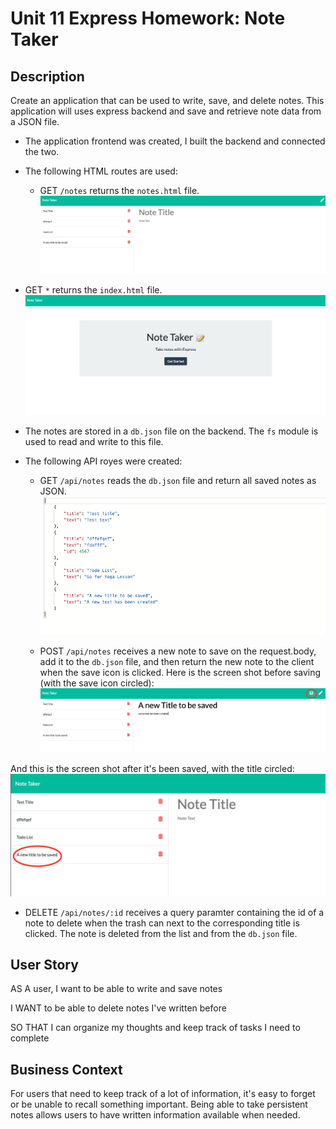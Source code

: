 # Unit 11 Express Homework: Note Taker

## Description

Create an application that can be used to write, save, and delete notes. This application will uses express backend and save and retrieve note data from a JSON file.

- The application frontend was created, I built the backend and connected the two.

- The following HTML routes are used:

  - GET `/notes` returns the `notes.html` file. ![Screen Shot of /notes path.](./Develop/public/assets/notes.png)

* GET `*` returns the `index.html` file. ![Screen Shot of home page.](./Develop/public/assets/home.png)

- The notes are stored in a `db.json` file on the backend. The `fs` module is used to read and write to this file.

* The following API royes were created:

  - GET `/api/notes` reads the `db.json` file and return all saved notes as JSON. ![Screen shot of /api/notes (get)](./Develop/public/assets/getapi.png)

  - POST `/api/notes` receives a new note to save on the request.body, add it to the `db.json` file, and then return the new note to the client when the save icon is clicked. Here is the screen shot before saving (with the save icon circled): ![Screen shot before saving](./Develop/public/assets/before.png)

And this is the screen shot after it's been saved, with the title circled: ![Screen shot after saving](./Develop/public/assets/after.png)

- DELETE `/api/notes/:id` receives a query paramter containing the id of a note to delete when the trash can next to the corresponding title is clicked. The note is deleted from the list and from the `db.json` file.

## User Story

AS A user, I want to be able to write and save notes

I WANT to be able to delete notes I've written before

SO THAT I can organize my thoughts and keep track of tasks I need to complete

## Business Context

For users that need to keep track of a lot of information, it's easy to forget or be unable to recall something important. Being able to take persistent notes allows users to have written information available when needed.
